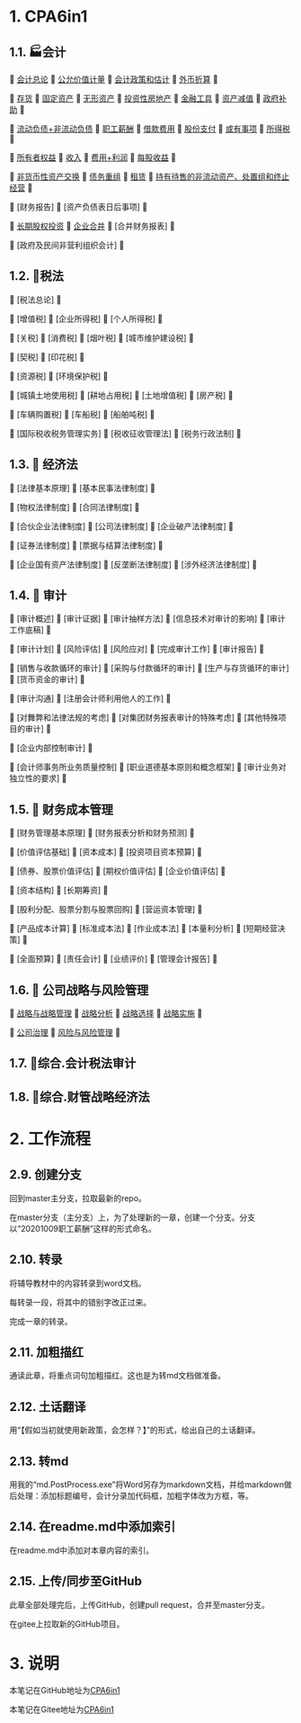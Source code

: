 # 1. CPA6in1

## 1.1. :factory:会计

:corn: [会计总论](CPA6in1/1会计/会计总论.md) :corn: [公允价值计量](CPA6in1/1会计/公允价值计量.md) :corn: [会计政策和估计](CPA6in1/1会计/会计政策和估计.md) :corn: [外币折算](CPA6in1/1会计/外币折算.md) :honey_pot: 

:corn: [存货](CPA6in1/1会计/资产.存货.md) :corn: [固定资产](CPA6in1/1会计/资产.固定资产.md) :corn: [无形资产](CPA6in1/1会计/资产.无形资产.md) :corn: [投资性房地产](CPA6in1/1会计/资产.投资性房地产.md) :corn: [金融工具](CPA6in1/1会计/资产.金融工具.md) :corn: [资产减值](CPA6in1/1会计/资产.资产减值.md) :corn: [政府补助](CPA6in1/1会计/政府补助.md) :honey_pot:

:corn: [流动负债+非流动负债](CPA6in1/1会计/负债.流动负债+非流动负债.md) :corn: [职工薪酬](CPA6in1/1会计/负债.职工薪酬.md) :corn: [借款费用](CPA6in1/1会计/负债.借款费用.md) :corn: [股份支付](CPA6in1/1会计/负债.股份支付.md) :corn: [或有事项](CPA6in1/1会计/负债.或有事项.md) :corn: [所得税](CPA6in1/1会计/所得税.md) :honey_pot:

:corn: [所有者权益](CPA6in1/1会计/所有者权益.md) :corn: [收入](CPA6in1/1会计/收入.md) :corn: [费用+利润](CPA6in1/1会计/费用+利润.md) :corn: [每股收益](CPA6in1/1会计/每股收益.md) :honey_pot:

:corn: [非货币性资产交换](CPA6in1/1会计/特殊.非货币性资产交换.md) :corn: [债务重组](CPA6in1/1会计/特殊.债务重组.md) :corn: [租赁](CPA6in1/1会计/特殊.租赁.md) :corn: [持有待售的非流动资产、处置组和终止经营](CPA6in1/1会计/特殊.持有待售的非流动资产、处置组和终止经营.md) :honey_pot:

:corn: [财务报告] :corn: [资产负债表日后事项] :honey_pot:

:corn: [长期股权投资](CPA6in1/1会计/资产.长期股权投资.md) :corn: [企业合并](CPA6in1/1会计/企业合并.md) :corn: [合并财务报表] :honey_pot:

:corn: [政府及民间非营利组织会计] :honey_pot:

## 1.2. :office:税法

:corn: [税法总论] :honey_pot:

:corn: [增值税] :corn: [企业所得税] :corn: [个人所得税] :honey_pot:

:corn: [关税] :corn: [消费税] :corn: [烟叶税] :corn: [城市维护建设税] :honey_pot:

:corn: [契税] :corn: [印花税] :honey_pot:

:corn: [资源税] :corn: [环境保护税] :honey_pot:

:corn: [城镇土地使用税] :corn: [耕地占用税] :corn: [土地增值税] :corn: [房产税] :honey_pot:

:corn: [车辆购置税] :corn: [车船税] :corn: [船舶吨税] :honey_pot:

:corn: [国际税收税务管理实务] :corn: [税收征收管理法] :corn: [税务行政法制] :honey_pot:

## 1.3. :triangular_ruler: 经济法

:corn: [法律基本原理] :corn: [基本民事法律制度] :honey_pot:

:corn: [物权法律制度] :corn: [合同法律制度] :honey_pot:

:corn: [合伙企业法律制度] :corn: [公司法律制度] :corn: [企业破产法律制度] :honey_pot:

:corn: [证券法律制度] :corn: [票据与结算法律制度] :honey_pot:

:corn: [企业国有资产法律制度] :corn: [反垄断法律制度] :corn: [涉外经济法律制度] :honey_pot:

## 1.4. :mag_right: 审计

:corn: [审计概述] :corn: [审计证据] :corn: [审计抽样方法] :corn: [信息技术对审计的影响] :corn: [审计工作底稿] :honey_pot:

:corn: [审计计划] :corn: [风险评估] :corn: [风险应对] :corn: [完成审计工作] :corn: [审计报告] :honey_pot:

:corn: [销售与收款循环的审计] :corn: [采购与付款循环的审计] :corn: [生产与存货循环的审计] :corn: [货币资金的审计] :honey_pot:

:corn: [审计沟通] :corn: [注册会计师利用他人的工作] :honey_pot:

:corn: [对舞弊和法律法规的考虑] :corn: [对集团财务报表审计的特殊考虑] :corn: [其他特殊项目的审计] :honey_pot:

:corn: [企业内部控制审计] :honey_pot:

:corn: [会计师事务所业务质量控制] :corn: [职业道德基本原则和概念框架] :corn: [审计业务对独立性的要求] :honey_pot:

## 1.5. :telescope: 财务成本管理

:corn: [财务管理基本原理] :corn: [财务报表分析和财务预测] :honey_pot:

:corn: [价值评估基础] :corn: [资本成本] :corn: [投资项目资本预算] :honey_pot:

:corn: [债券、股票价值评估] :corn: [期权价值评估] :corn: [企业价值评估] :honey_pot:

:corn: [资本结构] :corn: [长期筹资] :honey_pot:

:corn: [股利分配、股票分割与股票回购] :corn: [营运资本管理] :honey_pot:

:corn: [产品成本计算] :corn: [标准成本法] :corn: [作业成本法] :corn: [本量利分析] :corn: [短期经营决策] :honey_pot:

:corn: [全面预算] :corn: [责任会计] :corn: [业绩评价] :corn: [管理会计报告] :honey_pot:

## 1.6. :seat: 公司战略与风险管理

:corn: [战略与战略管理](CPA6in1/6战略/战略与战略管理.md) :corn: [战略分析](CPA6in1/6战略/战略分析.md) :corn: [战略选择](CPA6in1/6战略/战略选择.md) :corn: [战略实施](CPA6in1/6战略/战略实施.md) :honey_pot:

:corn: [公司治理](CPA6in1/6战略/公司治理.md) :corn: [风险与风险管理](CPA6in1/6战略/风险与风险管理.md) :honey_pot:

## 1.7. :gem:综合.会计税法审计

## 1.8. :crystal_ball:综合.财管战略经济法

# 2. 工作流程

## 2.9. 创建分支

回到master主分支，拉取最新的repo。

在master分支（主分支）上，为了处理新的一章，创建一个分支。分支以“20201009职工薪酬”这样的形式命名。

## 2.10. 转录

将辅导教材中的内容转录到word文档。

每转录一段，将其中的错别字改正过来。

完成一章的转录。

## 2.11. 加粗描红

通读此章，将重点词句加粗描红。这也是为转md文档做准备。

## 2.12. 土话翻译

用“【假如当初就使用新政策，会怎样？】”的形式，给出自己的土话翻译。

## 2.13. 转md

用我的“md.PostProcess.exe”将Word另存为markdown文档，并给markdown做后处理：添加标题编号，会计分录加代码框，加粗字体改为方框，等。

## 2.14. 在readme.md中添加索引

在readme.md中添加对本章内容的索引。

## 2.15. 上传/同步至GitHub

此章全部处理完后，上传GitHub，创建pull request，合并至master分支。

在gitee上拉取新的GitHub项目。

# 3. 说明

本笔记在GitHub地址为[CPA6in1](https://github.com/bitzhuwei/CPA6in1)

本笔记在Gitee地址为[CPA6in1](https://gitee.com/bookcases/CPA6in1)
